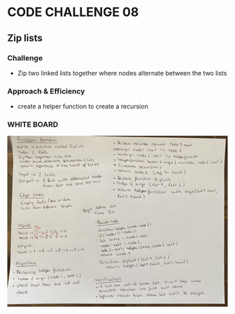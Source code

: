 # CODE CHALLENGE 08
## Zip lists

### Challenge
- Zip two linked lists together where nodes alternate between the two lists


### Approach & Efficiency
- create a helper function to create a recursion

### WHITE BOARD
![zip-lists-whiteboard](../../assets/zip-lists.jpg)